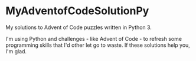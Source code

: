 # MyAdventofCodeSolutionPy
My solutions to Advent of Code puzzles written in Python 3.

I'm using Python and challenges - like Advent of Code - to refresh some programming skills that I'd other let go to waste.
If these solutions help you, I'm glad.
